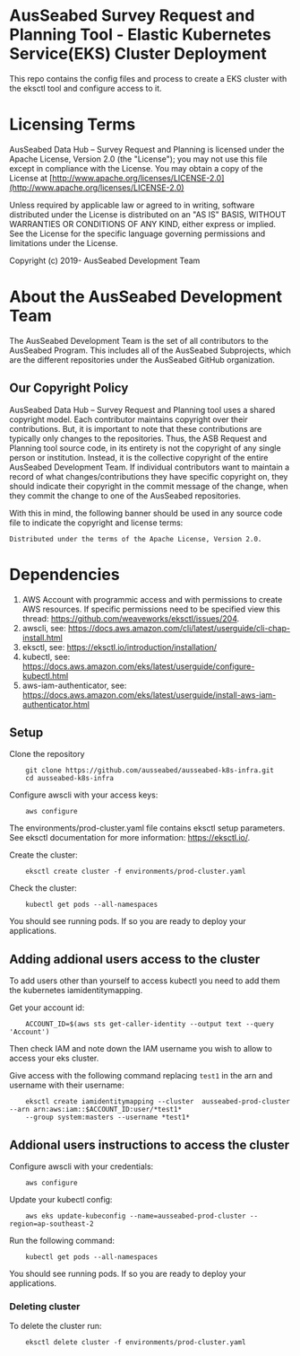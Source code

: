 # AusSeabed Survey Request and Planning Tool - Elastic Kubernetes Service(EKS) Cluster Deployment 

This repo contains the config files and process to create a EKS cluster with the eksctl tool and configure access to it.

# Licensing Terms

AusSeabed Data Hub – Survey Request and Planning is licensed under the Apache License, Version 2.0 (the "License"); you may not use this file except in compliance with the License. You may obtain a copy of the License at [http://www.apache.org/licenses/LICENSE-2.0](http://www.apache.org/licenses/LICENSE-2.0)

Unless required by applicable law or agreed to in writing, software distributed under the License is distributed on an "AS IS" BASIS, WITHOUT WARRANTIES OR CONDITIONS OF ANY KIND, either express or implied. See the License for the specific language governing permissions and limitations under the License.

Copyright (c) 2019- AusSeabed Development Team

# About the AusSeabed Development Team

The AusSeabed Development Team is the set of all contributors to the AusSeabed Program. This includes all of the AusSeabed Subprojects, which are the different repositories under the AusSeabed GitHub organization.

## Our Copyright Policy

AusSeabed Data Hub – Survey Request and Planning tool uses a shared copyright model. Each contributor maintains copyright over their contributions. But, it is important to note that these contributions are typically only changes to the repositories. Thus, the ASB Request and Planning tool source code, in its entirety is not the copyright of any single person or institution. Instead, it is the collective copyright of the entire AusSeabed Development Team. If individual contributors want to maintain a record of what changes/contributions they have specific copyright on, they should indicate their copyright in the commit message of the change, when they commit the change to one of the AusSeabed repositories.

With this in mind, the following banner should be used in any source code file to indicate the copyright and license terms:

    Distributed under the terms of the Apache License, Version 2.0.

# Dependencies

1. AWS Account with programmic access and with permissions to create AWS resources. If specific permissions need to be specified view this thread: https://github.com/weaveworks/eksctl/issues/204.
2. awscli, see: https://docs.aws.amazon.com/cli/latest/userguide/cli-chap-install.html
3. eksctl, see: https://eksctl.io/introduction/installation/
4. kubectl, see: https://docs.aws.amazon.com/eks/latest/userguide/configure-kubectl.html
5. aws-iam-authenticator, see: https://docs.aws.amazon.com/eks/latest/userguide/install-aws-iam-authenticator.html

## Setup

Clone the repository
```
    git clone https://github.com/ausseabed/ausseabed-k8s-infra.git
    cd ausseabed-k8s-infra
```

Configure awscli with your access keys:
```
    aws configure
```

The environments/prod-cluster.yaml file contains eksctl setup parameters. See eksctl documentation for more information: https://eksctl.io/.

Create the cluster:
```
    eksctl create cluster -f environments/prod-cluster.yaml
```

Check the cluster:
```
    kubectl get pods --all-namespaces
```

You should see running pods. If so you are ready to deploy your applications.

## Adding addional users access to the cluster

To add users other than yourself to access kubectl you need to add them the kubernetes iamidentitymapping.

Get your account id:
```
    ACCOUNT_ID=$(aws sts get-caller-identity --output text --query 'Account')
```   

Then check IAM and note down the IAM username you wish to allow to access your eks cluster.

Give access with the following command replacing `test1` in the arn and username with their username:
```
    eksctl create iamidentitymapping --cluster  ausseabed-prod-cluster --arn arn:aws:iam::$ACCOUNT_ID:user/*test1* 
    --group system:masters --username *test1*
```

## Addional users instructions to access the cluster

Configure awscli with your credentials:
```
    aws configure
```

Update your kubectl config:
```
    aws eks update-kubeconfig --name=ausseabed-prod-cluster --region=ap-southeast-2
```

Run the following command:
```
    kubectl get pods --all-namespaces
```

You should see running pods. If so you are ready to deploy your applications.

### Deleting cluster

To delete the cluster run:

```
    eksctl delete cluster -f environments/prod-cluster.yaml
```









